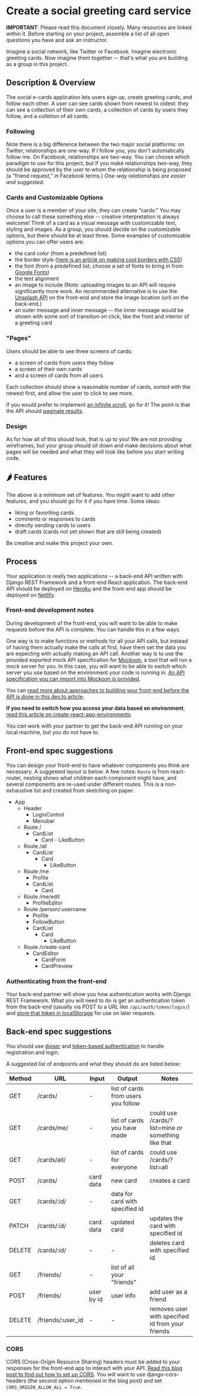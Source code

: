 # Create a social greeting card service

**IMPORTANT**: Please read this document closely. Many resources are linked within it. Before starting on your project, assemble a list of all open questions you have and ask an instructor.

Imagine a social network, like Twitter or Facebook. Imagine electronic greeting cards. Now imagine them together -- that's what you are building as a group in this project.

## Description & Overview

The social e-cards application lets users sign up, create greeting cards, and follow each other. A user can see cards shown from newest to oldest: they can see a collection of their own cards, a collection of cards by users they follow, and a colletion of all cards.

### Following

Note there is a big difference between the two major social platforms: on Twitter, relationships are one-way. If I follow you, you don't automatically follow me. On Facebook, relationships are two-way. You can choose which paradigm to use for this project, but if you make relationships two-way, they should be approved by the user to whom the relationship is being proposed (a "friend request," in Facebook terms.) _One-way relationships are easier and suggested._

### Cards and Customizable Options

Once a user is a member of your site, they can create "cards." You may choose to call these something else -- creative interpretation is always welcome! Think of a card as a visual message with customizable text, styling and images. As a group, you should decide on the customizable options, but there should be at least three. Some examples of customizable options you can offer users are:

- the card color (from a predefined list)
- the border style ([here is an article on making cool borders with CSS](https://amethystwebsitedesign.com/decorative-borders-with-only-css-and-no-images/))
- the font (from a predefined list; choose a set of fonts to bring in from [Google Fonts](https://fonts.google.com/))
- the text alignment
- an image to include (Note: uploading images to an API will require significantly more work. An recommended alternative is to use the [Unsplash API](https://unsplash.com/developers) on the front-end and store the image location (url) on the back-end.)
- an outer message and inner message -- the inner message would be shown with some sort of transition on click, like the front and interior of a greeting card

### "Pages"

Users should be able to see three screens of cards:
- a screen of cards from users they follow 
- a screen of their own cards
- and a screen of cards from all users 

Each collection should show a reasonable number of cards, sorted with the newest first, and allow the user to click to see more. 

If you would prefer to implement [an infinite scroll](https://www.smashingmagazine.com/2013/05/infinite-scrolling-lets-get-to-the-bottom-of-this/), go for it! The point is that the API should [paginate results](https://www.django-rest-framework.org/api-guide/pagination/).

### Design

As for how all of this should look, that is up to you! We are not providing wireframes, but your group should sit down and make decisions about what pages will be needed and what they will look like before you start writing code.

## 🌶️ Features

The above is a minimum set of features. You might want to add other features, and you should go for it if you have time. Some ideas:

- liking or favoriting cards
- comments or responses to cards
- directly sending cards to users
- draft cards (cards not yet shown that are still being created)

Be creative and make this project your own.

## Process

Your application is really two applications -- a back-end API written with Django REST Framework and a front-end React application. The back-end API should be deployed on [Heroku](https://heroku.com/) and the front-end app should be deployed on [Netlify](https://www.netlify.com/).

### Front-end development notes

During development of the front-end, you will want to be able to make requests before the API is complete. You can handle this in a few ways.

One way is to make functions or methods for all your API calls, but instead of having them actually make the calls at first, have them set the data you are expecting with actually making an API call. Another way is to use the provided exported mock API specification for [Mockoon](https://mockoon.com/), a tool that will run a mock server for you. In this case, you will want to be able to switch which server you use based on the environment your code is running in. [An API specification you can import into Mockoon is provided](social-cards-mockoon.json).

You can [read more about approaches to building your front-end before the API is done in this dev.to article](https://dev.to/momentum/how-to-build-a-front-end-app-before-you-have-an-api-3ai3).

**If you need to switch how you access your data based on environment**, [read this article on create-react-app-environments](https://medium.com/@tacomanator/environments-with-create-react-app-7b645312c09d). 

You _can_ work with your partner to get the back-end API running on your local machine, but you do not have to.

## Front-end spec suggestions

You can design your front-end to have whatever components you think are necessary. A suggested layout is below. A few notes: `Route` is from react-router, nesting shows what children each component might have, and several components are re-used under different routes. This is a non-exhaustive list and created from sketching on paper.

- App
  - Header
    - LoginControl
    - Menubar
  - Route /
    - CardList
      - Card - LikeButton
  - Route /all
    - CardList
      - Card
        - LikeButton
  - Route /me
    - Profile
    - CardList
      - Card
  - Route /me/edit
    - ProfileEditor
  - Route /person/:username
    - Profile
    - FollowButton
    - CardList
      - Card
        - LikeButton
  - Route /create-card
    - CardEditor
      - CardForm
      - CardPreview

### Authenticating from the front-end

Your back-end partner will show you how authentication works with Django REST Framework. What you will need to do is get an authentication token from the back-end (usually via POST to a URL like `/api/auth/token/login/`) and [store that token in localStorage](https://programmingwithmosh.com/react/localstorage-react/) for use on later requests.

## Back-end spec suggestions

You should use [djoser](https://djoser.readthedocs.io/en/latest/) and [token-based authentication](https://www.django-rest-framework.org/api-guide/authentication/#tokenauthentication) to handle registration and login.

A suggested list of endpoints and what they should do are listed below:

| Method | URL               | Input      | Output                              | Notes                                              |
| ------ | ----------------- | ---------- | ----------------------------------- | -------------------------------------------------- |
| GET    | /cards/           | -          | list of cards from users you follow |                                                    |
| GET    | /cards/me/        | -          | list of cards you have made         | could use /cards/?list=mine or something like that |
| GET    | /cards/all/       | -          | list of cards for everyone          | could use /cards/?list=all                         |
| POST   | /cards/           | card data  | new card                            | creates a card                                     |
| GET    | /cards/:id/       | -          | data for card with specified id     |                                                    |
| PATCH  | /cards/:id/       | card data  | updated card                        | updates the card with specified id                 |
| DELETE | /cards/:id/       | -          | -                                   | deletes card with specified id                     |
| GET    | /friends/         | -          | list of all your "friends"          |                                                    |
| POST   | /friends/         | user by id | user info                           | add user as a friend                               |
| DELETE | /friends/:user_id | -          | -                                   | removes user with specified id from your friends   |

### CORS

CORS (Cross-Origin Resource Sharing) headers must be added to your responses for the front-end app to interact with your API. [Read this blog post to find out how to set up CORS](https://www.techiediaries.com/django-cors/). You will want to use django-cors-headers (the second option mentioned in the blog post) and set `CORS_ORIGIN_ALLOW_ALL = True`.
